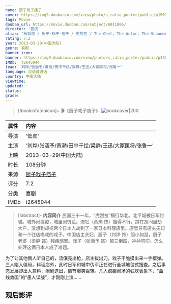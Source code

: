 ```yaml
---
name: 厨子戏子痞子
cover: https://img9.doubanio.com/view/photo/s_ratio_poster/public/p1903751875.jpg
tags: Movie
douban_url: https://movie.douban.com/subject/6011806/
director: '管虎'
alias: "厨戏痞 / 厨子·戏子·痞子 / 虎烈拉 / The Chef, The Actor, The Scoundrel"
rating: 7.2
year: 2013-03-29(中国大陆)
genre: 喜剧
banner_icon: 
banner: https://img9.doubanio.com/view/photo/s_ratio_poster/public/p1903751875.jpg
IMDb:  t2645044
lead: '刘烨/张涵予/黄渤/田中千绘/梁静/王迅/大冢匡将/张鲁一' 
language: 汉语普通话 
country: 中国大陆 
viewtime:
updated: 
status: 
grade: 
---
```

> [!bookinfo|noicon]+ 🎬《厨子戏子痞子》
> ![bookcover|200](https://img9.doubanio.com/view/photo/s_ratio_poster/public/p1903751875.jpg)
>
| 属性 | 内容                                       |
|:---- |:------------------------------------------ |
| 导演 | '管虎'                         |
| 主演 | '刘烨/张涵予/黄渤/田中千绘/梁静/王迅/大冢匡将/张鲁一'                             |
| 上映 | 2013-03-29(中国大陆)                             |
| 时长 | 108分钟                   |
| 来源 | [厨子戏子痞子](https://movie.douban.com/subject/6011806/) |
| 评分 | 7.2                           |
| 分类 | 喜剧                            |
| IMDb | t2645044                             | 

> [!abstract]- **内容简介**
>  民国三十一年，“虎烈拉”横行华北。北平城被日军封城。城外闹瘟疫，城里闹饥荒。流氓（黄渤 饰）饿得不行，蹲在胡同里劫大户，没想到却把两个日本人劫到了一家日本料理店里。店里只有店主夫妇和一个驻店唱戏的戏子。中国店主夫妇，厨子（刘烨 饰）胆小如鼠，厨子老婆（梁静 饰）残疾弱智。戏子（张涵予 饰）颠三倒四，神神叨叨。怎么处理这俩日本人成了难题。

















为了让其他俩人听自己的，流氓亮出枪，店主拔出刀，戏子干脆摸出来一手榴弹。三人陷入僵局，料理店外，此时日军和城中伪军正在进行全城地毯式搜查。之后事态发展却出人意料，闹剧迭出，情节爆笑百转。几人疯癫闹场的狂欢表象下，“曲线救国”的“愚人谍战”，才刚刚上演……
>  
## 观后影评
